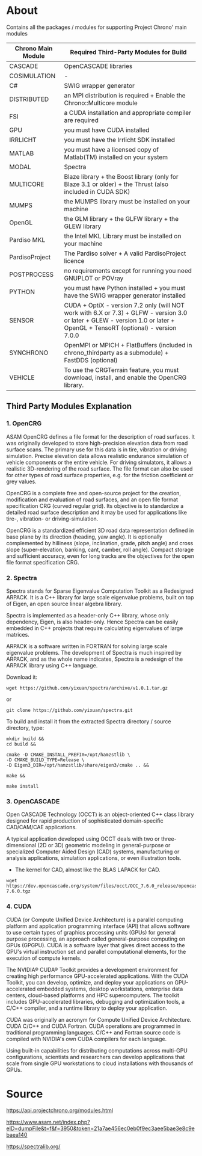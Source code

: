# About
Contains all the packages / modules for supporting Project Chrono' main modules

| Chrono Main Module  | Required Third-Party Modules for Build |
| ------------- | ------------- | 
| CASCADE | OpenCASCADE libraries 
| COSIMULATION | -
| C# | SWIG wrapper generator
| DISTRIBUTED |  an MPI distribution is required + Enable the Chrono::Multicore module
| FSI | a CUDA installation and appropriate compiler are required
| GPU | you must have CUDA installed
| IRRLICHT | you must have the Irrlicht SDK installed
| MATLAB | you must have a licensed copy of Matlab(TM) installed on your system
| MODAL | Spectra 
| MULTICORE | Blaze library + the Boost library (only for Blaze 3.1 or older) + the Thrust (also included in CUDA SDK)
| MUMPS | the MUMPS library must be installed on your machine
| OpenGL | the GLM library + the GLFW library + the GLEW library
| Pardiso MKL | the Intel MKL Library must be installed on your machine
| PardisoProject |  The Pardiso solver + A valid PardisoProject licence
| POSTPROCESS | no requirements except for running you need GNUPLOT or POVray
| PYTHON | you must have Python installed + you must have the SWIG wrapper generator installed
| SENSOR | CUDA + OptiX - version 7.2 only (will NOT work with 6.X or 7.3) + GLFW - version 3.0 or later + GLEW - version 1.0 or later + OpenGL + TensoRT (optional) - version 7.0.0
| SYNCHRONO |  OpenMPI or MPICH + FlatBuffers (included in chrono_thirdparty as a submodule) + FastDDS (optional)
| VEHICLE | To use the CRGTerrain feature, you must download, install, and enable the OpenCRG library.

## Third Party Modules Explanation

### 1. OpenCRG
ASAM OpenCRG defines a file format for the description of road surfaces. It was originally developed to store high-precision elevation data from road surface scans. The primary use for this data is in tire, vibration or driving simulation. Precise elevation data allows realistic endurance simulation of vehicle components or the entire vehicle. For driving simulators, it allows a realistic 3D-rendering of the road surface. The file format can also be used for other types of road surface properties, e.g. for the friction coefficient or grey values.  

OpenCRG is a complete free and open-source project for the creation, modification and evaluation of road surfaces, and an open file format specification CRG (curved regular grid). Its objective is to standardize a detailed road surface description and it may be used for applications like tire-, vibration- or driving-simulation. 

OpenCRG is a standardized efficient 3D road data representation defined in base plane by its direction (heading, yaw angle). It is optionally complemented by hilliness (slope, inclination, grade, pitch angle) and cross slope (super-elevation, banking, cant, camber, roll angle). Compact storage and sufficient accuracy, even for long tracks are the objectives for the open file format specification CRG. 

### 2. Spectra
Spectra stands for Sparse Eigenvalue Computation Toolkit as a Redesigned ARPACK. It is a C++ library for large scale eigenvalue problems, built on top of Eigen, an open source linear algebra library.

Spectra is implemented as a header-only C++ library, whose only dependency, Eigen, is also header-only. Hence Spectra can be easily embedded in C++ projects that require calculating eigenvalues of large matrices.

ARPACK is a software written in FORTRAN for solving large scale eigenvalue problems. The development of Spectra is much inspired by ARPACK, and as the whole name indicates, Spectra is a redesign of the ARPACK library using C++ language.

Download it:
```
wget https://github.com/yixuan/spectra/archive/v1.0.1.tar.gz
```
or
```
git clone https://github.com/yixuan/spectra.git
```

To build and install it from the extracted Spectra directory / source directory, type:
```
mkdir build &&
cd build &&

cmake -D CMAKE_INSTALL_PREFIX=/opt/hamzstlib \
-D CMAKE_BUILD_TYPE=Release \
-D Eigen3_DIR=/opt/hamzstlib/share/eigen3/cmake .. &&

make &&

make install
```

### 3. OpenCASCADE
Open CASCADE Technology (OCCT) is an object-oriented C++ class library designed for rapid production of sophisticated domain-specific CAD/CAM/CAE applications.

A typical application developed using OCCT deals with two or three-dimensional (2D or 3D) geometric modeling in general-purpose or specialized Computer Aided Design (CAD) systems, manufacturing or analysis applications, simulation applications, or even illustration tools.

* The kernel for CAD, almost like the BLAS LAPACK for CAD.

```
wget https://dev.opencascade.org/system/files/occt/OCC_7.6.0_release/opencascade-7.6.0.tgz
```

### 4. CUDA
CUDA (or Compute Unified Device Architecture) is a parallel computing platform and application programming interface (API) that allows software to use certain types of graphics processing units (GPUs) for general purpose processing, an approach called general-purpose computing on GPUs (GPGPU). CUDA is a software layer that gives direct access to the GPU's virtual instruction set and parallel computational elements, for the execution of compute kernels.

The NVIDIA® CUDA® Toolkit provides a development environment for creating high performance GPU-accelerated applications. With the CUDA Toolkit, you can develop, optimize, and deploy your applications on GPU-accelerated embedded systems, desktop workstations, enterprise data centers, cloud-based platforms and HPC supercomputers. The toolkit includes GPU-accelerated libraries, debugging and optimization tools, a C/C++ compiler, and a runtime library to deploy your application.

CUDA was originally an acronym for Compute Unified Device Architecture. CUDA C/C++ and CUDA Fortran. CUDA operations are programmed in traditional programming languages. C/C++ and Fortran source code is compiled with NVIDIA's own CUDA compilers for each language.

Using built-in capabilities for distributing computations across multi-GPU configurations, scientists and researchers can develop applications that scale from single GPU workstations to cloud installations with thousands of GPUs.

# Source
https://api.projectchrono.org/modules.html

https://www.asam.net/index.php?eID=dumpFile&t=f&f=3950&token=21a7ae456ec0eb0f9ec3aee5bae3e8c9ebaea140

https://spectralib.org/
